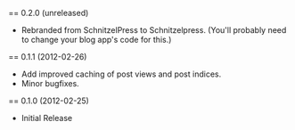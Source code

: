 == 0.2.0 (unreleased)

* Rebranded from SchnitzelPress to Schnitzelpress. (You'll probably need to change your blog app's code for this.)

== 0.1.1 (2012-02-26)

* Add improved caching of post views and post indices.
* Minor bugfixes.

== 0.1.0 (2012-02-25)

* Initial Release
